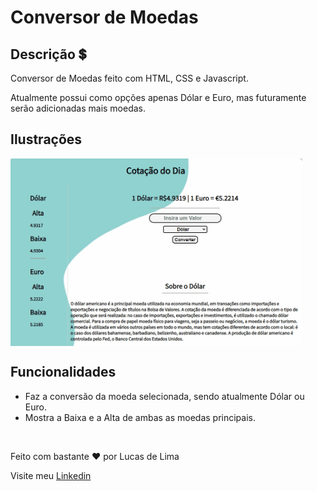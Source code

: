 # Conversor de Moedas

<h2>Descrição 💲</h2>

<p>Conversor de Moedas feito com HTML, CSS e Javascript.</p>
<p>Atualmente possui como opções apenas Dólar e Euro, mas futuramente serão adicionadas mais moedas.</p>

<h2>Ilustrações</h2>

<img align="center" src="images/../gif/CMilustration.gif" height="300px">

<h2>Funcionalidades</h2>

<ul>
    <li>Faz a conversão da moeda selecionada, sendo atualmente Dólar ou Euro.</li>
    <li>Mostra a Baixa e a Alta de ambas as moedas principais.</li>
</ul>

<br>

<p>Feito com bastante ♥ por Lucas de Lima</p>
<p>Visite meu <a href="https://www.linkedin.com/in/lucas-lima-880aa1206/">Linkedin</a></p>
